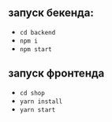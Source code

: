 ## запуск бекенда:
- `cd backend`
- `npm i`
- `npm start`

## запуск фронтенда
- `cd shop`
- `yarn install`
- `yarn start`